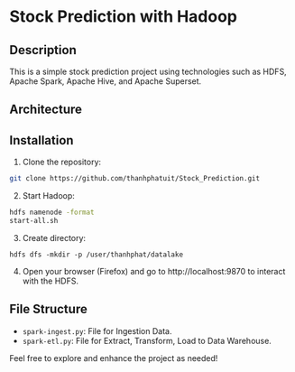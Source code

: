# Stock Prediction with Hadoop

## Description

This is a simple stock prediction project using technologies such as HDFS, Apache Spark, Apache Hive, and Apache Superset.


## Architecture 




## Installation

1. Clone the repository:

```bash
git clone https://github.com/thanhphatuit/Stock_Prediction.git
```

2. Start Hadoop:

```bash
hdfs namenode -format
start-all.sh
```

3. Create directory:

```
hdfs dfs -mkdir -p /user/thanhphat/datalake
```

4. Open your browser (Firefox) and go to http://localhost:9870 to interact with the HDFS.

## File Structure

- `spark-ingest.py`: File for Ingestion Data.
- `spark-etl.py`: File for Extract, Transform, Load to Data Warehouse.

Feel free to explore and enhance the project as needed!
